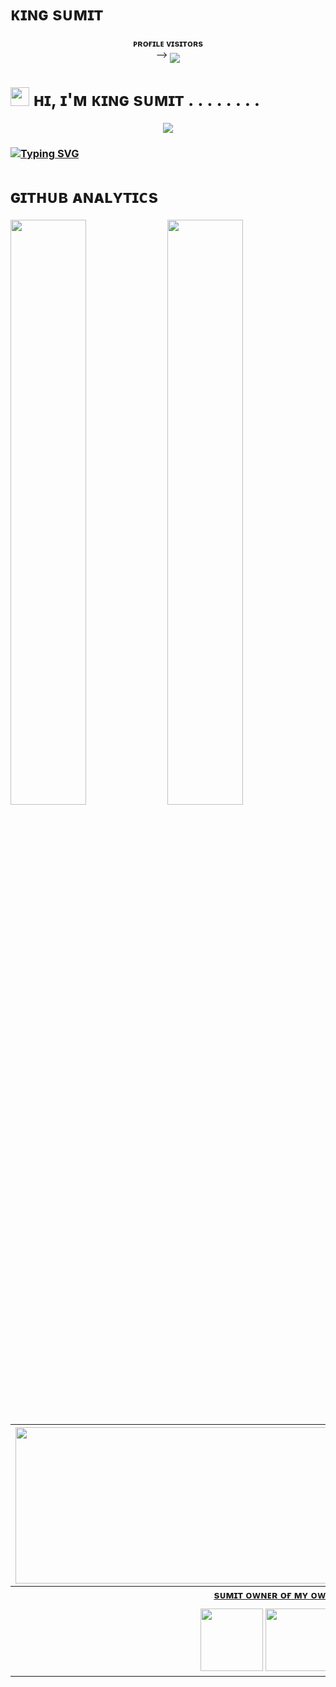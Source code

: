 # ᴋɪɴɢ sᴜᴍɪᴛ 


<p align="center">
    <b>ᴘʀᴏғɪʟᴇ ᴠɪsɪᴛᴏʀs</b><br>
 -->    <img align="middle" src="https://profile-counter.glitch.me/SumitX6069/count.svg" />
</p>


# <img src="https://user-images.githubusercontent.com/73097560/115834477-dbab4500-a447-11eb-908a-139a6edaec5c.gif" width="30px"> ʜɪ, ɪ'ᴍ ᴋɪɴɢ sᴜᴍɪᴛ . . . . . . . . 




<p align="center">
  <a href="https://t.me/wft_sumit"><img src="https://user-images.githubusercontent.com/77770753/117139498-f081c400-adc9-11eb-9aaf-f895a54ecc67.gif"></a>
    </p>
<p align="center">

</p>

<h3>

<!-- Your title -->


[![Typing SVG](https://readme-typing-svg.herokuapp.com?color=000000&lines=-%3E+Bots+Developer;-%3E+Web+Developer;-%3E+Graphic+Designer;-%3EYoutuber;-%3E+Music+Lover;-%3E+Programmer)](https://git.io/typing-svg)

    
<h1> ɢɪᴛʜᴜʙ ᴀɴᴀʟʏᴛɪᴄs </h1>
    
[<img src="https://github-readme-stats.vercel.app/api?username=Abishnoi69&count_private=true&show_icons=true&theme=chartreuse-dark&custom_title=What%27s+the+craic?&include_all_commits=true&hide_border=true&bg_color=000000" width="49%">](https://github.com/SumitX6069) [<img src="https://github-readme-streak-stats.herokuapp.com/?user=SumitX6069&theme=chartreuse-dark&hide_border=True&bg_color=000000" width="49%">](https://github.com/SumitX6069)
    

<!-- Your badges
You can use the website to generate badges: https://shields.io/
-->
| <a href="https://t.me/wft_sumit"><img src="https://te.legra.ph/file/3f47f71b0412f10fffe4c.jpg" width="900px" height="250px" /></a> |
|:---------------------------------------------------------------------------------------------------------------------------------------: |
|       **[sᴜᴍɪᴛ ᴏᴡɴᴇʀ ᴏғ ᴍʏ ᴏᴡɴ ᴡᴏʀʟᴅ 🌎](https://t.me/NixaWorld)**                                                                                |
| <a href="https://t.me/NixaWorld"><img src="https://cdn4.iconfinder.com/data/icons/logos-and-brands/512/335_Telegram_logo-256.png" width="100px" height="100px"></a> <a href="https://www.instagram.com/SumitX"><img src="https://cdn2.iconfinder.com/data/icons/social-icons-33/128/Instagram-256.png" width="100px" height="100px"></a>                                                                                                                                                                <a href="https://www.youtube.com/channel/techAbishnoi"><img src="https://cdn3.iconfinder.com/data/icons/2018-social-media-logotypes/1000/2018_social_media_popular_app_logo_youtube-256.png" width="100px" height="100px"></a>
    
    
